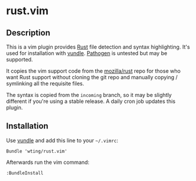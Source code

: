 # rust.vim

## Description

This is a vim plugin provides [Rust][r] file detection and syntax highlighting.
It's used for installation with [vundle][v]. [Pathogen][p] is untested but may
be supported.

It copies the vim support code from the [mozilla/rust][mr] repo for those who
want Rust support without cloning the git repo and manually copying / symlinking
all the requisite files.

The syntax is copied from the `incoming` branch, so it may be slightly different
if you're using a stable release. A daily cron job updates this plugin.

## Installation

Use [vundle][v] and add this line to your `~/.vimrc`:

    Bundle 'wting/rust.vim'

Afterwards run the vim command:

    :BundleInstall

[mr]: https://github.com/mozilla/rust
[r]: https://en.wikipedia.org/wiki/Rust_language
[v]: https://github.com/gmarik/vundle
[p]: https://github.com/tpope/vim-pathogen
